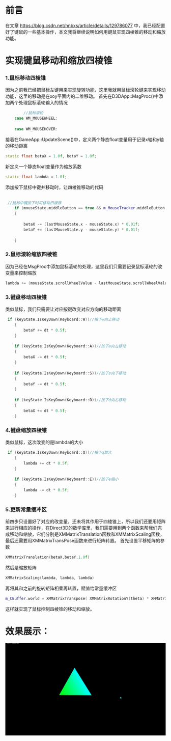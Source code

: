 ﻿# 前言
在文章 https://blog.csdn.net/hnbxs/article/details/129786077 中，我已经配置好了键鼠的一些基本操作，本文我将继续说明如何用键鼠实现四棱锥的移动和缩放功能。

# 实现键鼠移动和缩放四棱锥
### 1.鼠标移动四棱锥
因为之前我已经把鼠标左键用来实现旋转功能，这里我就用鼠标滚轮键来实现移动功能，这里的移动是在xoy平面内的二维移动。
首先在D3DApp::MsgProc()中添加两个处理鼠标滚轮输入的情况

```cpp
        //鼠标滚轮
    case WM_MOUSEWHEEL:

    case WM_MOUSEHOVER:
```
接着在GameApp::UpdateScene()中，定义两个静态float变量用于记录x轴和y轴的移动距离

```cpp
static float betaX = 1.0f, betaY = 1.0f;
```
新定义一个静态float变量作为缩放系数

```cpp
static float lambda = 1.0f;
```

添加按下鼠标中键并移动时，让四棱锥移动的代码

```cpp

 //鼠标中键按下时可移动四棱锥
    if (mouseState.middleButton == true && m_MouseTracker.middleButton == m_MouseTracker.HELD)
    {

        betaX -= (lastMouseState.x - mouseState.x) * 0.01f;
        betaY += (lastMouseState.y - mouseState.y) * 0.01f;

    }
```
### 2.鼠标滚轮缩放四棱锥


因为已经在MsgProc中添加鼠标滚轮的处理，这里我们只需要记录鼠标滚轮的改变量来控制缩放

```cpp
lambda += (mouseState.scrollWheelValue - lastMouseState.scrollWheelValue) * 0.001f;
```
### 3.键盘移动四棱锥
类似鼠标，我们只需要让对应按键改变对应方向的移动距离

```cpp
 if (keyState.IsKeyDown(Keyboard::W))//按下w向上移动
    {
        betaY += dt * 0.5f;
    }

    if (keyState.IsKeyDown(Keyboard::A))//按下a向左移动
    {
        betaX -= dt * 0.5f;
    }

    if (keyState.IsKeyDown(Keyboard::S))//按下s向下移动
    {
        betaY -= dt * 0.5f;
    }

    if (keyState.IsKeyDown(Keyboard::D))//按下d向右移动
    {
        betaX += dt * 0.5f;
    }
```
### 4.键盘缩放四棱锥
类似鼠标，这次改变的是lambda的大小

```cpp
 if (keyState.IsKeyDown(Keyboard::Q))//按下q放大
    {
        lambda += dt * 0.5f;
    }

    if (keyState.IsKeyDown(Keyboard::E))//按下e缩小
    {
        lambda -= dt * 0.5f;
    }
```

### 5.更新常量缓冲区
前四步只设置好了对应的改变量，还未将其作用于四棱锥上，所以我们还要用矩阵来进行相应的操作，在Direct3D的数学库里，我们需要用到两个函数来帮我们完成移动和缩放，它们分别是XMMatrixTranslation函数和XMMatrixScaling函数，最后还需要用XMMatrixTransPose函数来进行矩阵转置。
首先设置平移矩阵的参数

```cpp
XMMatrixTranslation(betaX,betaY,1.0f)
```
然后是缩放矩阵

```cpp
XMMatrixScaling(lambda, lambda, lambda)
```
再将其和之前的旋转矩阵相乘再转置，赋值给常量缓冲区

```cpp
m_CBuffer.world = XMMatrixTranspose( XMMatrixRotationY(theta) * XMMatrixRotationX(phi) * XMMatrixScaling(lambda, lambda, lambda) * XMMatrixTranslation(betaX,betaY,1.0f));
```
这样就实现了鼠标控制四棱锥的移动和缩放。

# 效果展示：

![Image text](https://raw.githubusercontent.com/GatsbyChenJk/DirectX11-With-Windows-SDK/%E9%99%88%E9%9D%96%E5%87%AF/%E5%B0%8F%E7%BB%84%E4%BD%9C%E4%B8%9A%E5%AE%9E%E7%8E%B0%E6%B5%81%E7%A8%8B/images/%E5%9B%9B%E6%A3%B1%E9%94%A5%E9%94%AE%E9%BC%A0%E7%BC%A9%E6%94%BE%E4%B8%8E%E5%B9%B3%E7%A7%BB.gif)




